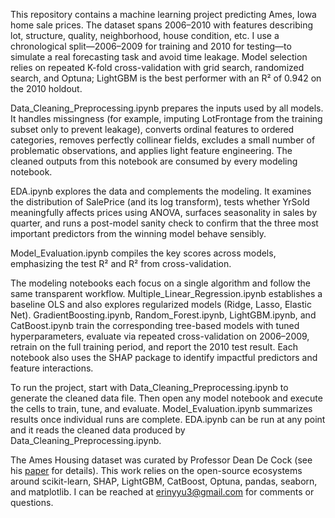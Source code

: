 This repository contains a machine learning project predicting Ames, Iowa home sale prices. The dataset spans 2006–2010 with features describing lot, structure, quality, neighborhood, house condition, etc. I use a chronological split—2006–2009 for training and 2010 for testing—to simulate a real forecasting task and avoid time leakage. Model selection relies on repeated K-fold cross-validation with grid search, randomized search, and Optuna; LightGBM is the best performer with an R² of 0.942 on the 2010 holdout.

Data_Cleaning_Preprocessing.ipynb prepares the inputs used by all models. It handles missingness (for example, imputing LotFrontage from the training subset only to prevent leakage), converts ordinal features to ordered categories, removes perfectly collinear fields, excludes a small number of problematic observations, and applies light feature engineering. The cleaned outputs from this notebook are consumed by every modeling notebook.

EDA.ipynb explores the data and complements the modeling. It examines the distribution of SalePrice (and its log transform), tests whether YrSold meaningfully affects prices using ANOVA, surfaces seasonality in sales by quarter, and runs a post-model sanity check to confirm that the three most important predictors from the winning model behave sensibly. 

Model_Evaluation.ipynb compiles the key scores across models, emphasizing the test R² and R² from cross-validation.

The modeling notebooks each focus on a single algorithm and follow the same transparent workflow. Multiple_Linear_Regression.ipynb establishes a baseline OLS and also explores regularized models (Ridge, Lasso, Elastic Net). GradientBoosting.ipynb, Random_Forest.ipynb, LightGBM.ipynb, and CatBoost.ipynb train the corresponding tree-based models with tuned hyperparameters, evaluate via repeated cross-validation on 2006–2009, retrain on the full training period, and report the 2010 test result. Each notebook also uses the SHAP package to identify impactful predictors and feature interactions.

To run the project, start with Data_Cleaning_Preprocessing.ipynb to generate the cleaned data file. Then open any model notebook and execute the cells to train, tune, and evaluate. Model_Evaluation.ipynb summarizes results once individual runs are complete. EDA.ipynb can be run at any point and it reads the cleaned data produced by Data_Cleaning_Preprocessing.ipynb.

The Ames Housing dataset was curated by Professor Dean De Cock (see his [paper](https://jse.amstat.org/v19n3/decock.pdf) for details). This work relies on the open-source ecosystems around scikit-learn, SHAP, LightGBM, CatBoost, Optuna, pandas, seaborn, and matplotlib. I can be reached at [erinyyu3@gmail.com](mailto:erinyyu3@gmail.com) for comments or questions.
